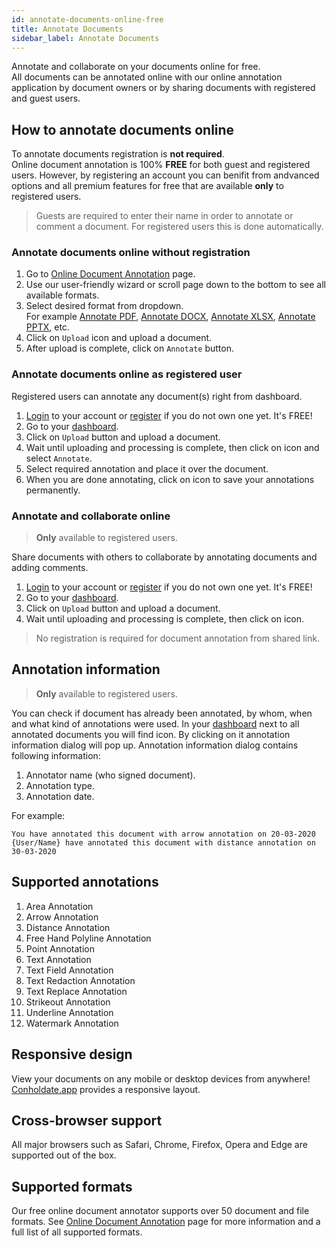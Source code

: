 ```yaml
---
id: annotate-documents-online-free
title: Annotate Documents
sidebar_label: Annotate Documents
---
```


Annotate and collaborate on your documents online for free.  
All documents can be annotated online with our online annotation application by document owners or by sharing documents with registered and guest users.

## How to annotate documents online
To annotate documents registration is **not required**.  
Online document annotation is 100% **FREE** for both guest and registered users. However, by registering an account you can benifit from andvanced options and all premium features for free that are available **only** to registered users.
> Guests are required to enter their name in order to annotate or comment a document. For registered users this is done automatically.

### Annotate documents online without registration
1. Go to [Online Document Annotation](https://features.conholdate.app/annotation) page.
1. Use our user-friendly wizard or scroll page down to the bottom to see all available formats.
1. Select desired format from dropdown.  
For example [Annotate PDF](https://features.conholdate.app/annotation/pdf), [Annotate DOCX](https://features.conholdate.app/annotation/docx), [Annotate XLSX](https://features.conholdate.app/annotation/xlsx), [Annotate PPTX](https://features.conholdate.app/annotation/pptx), etc.
1. Click on `Upload` icon and upload a document.
1. After upload is complete, click on `Annotate` button.

### Annotate documents online as registered user
Registered users can annotate any document(s) right from dashboard.
1. [Login](https://conholdate.app/signin) to your account or [register](https://conholdate.app/signin) if you do not own one yet. It's FREE!
1. Go to your [dashboard](https://dashboard.conholdate.app).
1. Click on `Upload` button and upload a document.
1. Wait until uploading and processing is complete, then click on <i class="fas fa-ellipsis-v"></i> icon and select `Annotate`.
1. Select required annotation and place it over the document.
1. When you are done annotating, click on <i class="fas fa-save"></i> icon to save your annotations permanently.

### Annotate and collaborate online
> **Only** available to registered users.

Share documents with others to collaborate by annotating documents and adding comments.
1. [Login](https://conholdate.app/signin) to your account or [register](https://conholdate.app/signin) if you do not own one yet. It's FREE!
1. Go to your [dashboard](https://dashboard.conholdate.app).
1. Click on `Upload` button and upload a document.
1. Wait until uploading and processing is complete, then click on <i class="fas fa-link"></i> icon.
> No registration is required for document annotation from shared link.

## Annotation information
> **Only** available to registered users.

You can check if document has already been annotated, by whom, when and what kind of annotations were used.
In your [dashboard](https://dashboard.conholdate.app) next to all annotated documents you will find <i class="fas fa-comments"></i> icon. By clicking on it annotation information dialog will pop up.
Annotation information dialog contains following information:
1. Annotator name (who signed document).
1. Annotation type.
1. Annotation date.

For example:
```text
You have annotated this document with arrow annotation on 20-03-2020
{User/Name} have annotated this document with distance annotation on 30-03-2020
```

## Supported annotations
1. Area Annotation
1. Arrow Annotation
1. Distance Annotation
1. Free Hand Polyline Annotation
1. Point Annotation
1. Text Annotation
1. Text Field Annotation
1. Text Redaction Annotation
1. Text Replace Annotation
1. Strikeout Annotation
1. Underline Annotation
1. Watermark Annotation

## Responsive design
View your documents on any mobile or desktop devices from anywhere! [Conholdate.app](https://conholdte.app) provides a responsive layout.

## Cross-browser support
All major browsers such as Safari, Chrome, Firefox, Opera and Edge are supported out of the box.

## Supported formats
Our free online document annotator supports over 50 document and file formats.
See [Online Document Annotation](https://features.conholdate.app/annotation) page for more information and a full list of all supported formats.